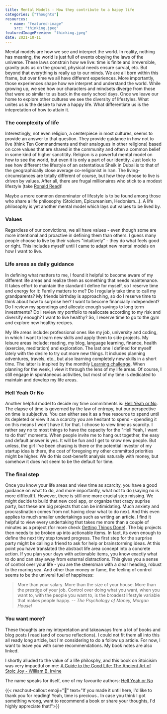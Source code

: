 ```yaml
---
title: Mental Models - How they contribute to a happy life
categories: ["Thoughts"]
resources:
  - name: "featured-image"
    src: "thinking.jpeg"
featuredImagePreview: "thinking.jpeg"
date: 2021-10-11
---
```


Mental models are how we see and interpret the world. In reality, nothing has meaning, the world is just full of events obeying the laws of the universe.
These laws constrain how we live: time is finite and irreversible, gravity puts us on the ground, physical needs ensure survial, etc. But beyond that everything is really up to our minds. We are all born within this frame, but over time we all have different experiences. More importantly, those experiences shape how we interpret and understand the world. While growing up, we see how our characters and mindsets diverge from those that were so similar to us back in the early school days. Once we leave our home to explore other cultures we see the diversity of lifestyles. What unites us is the desire to have a happy life. What differentiate us is the intepretation of how to attain it.

### The complexity of life

Interestingly, not even religion, a centerpiece in most cultures, seems to provide an answer to that question. They provide guidance in how not to live (think Ten Commandments and their analogues in other religions) based on core values that are shared in the community and often a common belief in some kind of higher sanctitity.
Religion is a powerful mental model on how to see the world, but even it is only a part of our identity.
Just look to see how different the lifestyle of an ostentatious Sheik in Dubai is to that of the geographically close average co-religionist in Iran.
The living-circumstances are totally different of course, but how they choose to live is driven by values.
After all, there are frugal millionaires who stick to a modest lifestyle (take [Ronald Read](<https://en.wikipedia.org/wiki/Ronald_Read_(philanthropist)>))!

Maybe a more common denominator of lifestyle is to be found among those who share a life philosophy (Stoicism, Epicureanism, Hedonism...). A life philosophy is yet another mental model which lays out values to be lived by.

### Values

Regardless of our convictions, we all have values - even though some are more intentional and proactive in defining them than others. I guess many people choose to live by their values "intuitively" - they do what feels good or right. This includes myself until I came to adapt new mental models on how I want to live.

### Life areas as daily guidance

In defining what matters to me, I found it helpful to become aware of my different life areas and realize them as something that needs maintenance.
It takes effort to maintain the standard I define for myself, so I reserve time and energy for it: Family matters to me? Do I regularly take time to call my grandparents? My friends birthday is approaching, so do I reserve time to think about how to surprise her?
I want to become financially independent? Do I review my spendings and allocate enough savings to long term investments? Do I review my portfolio to reallocate according to my risk and diversify enough?
I want to live healthy? So, I reserve time to go to the gym and explore new healthy recipes.

My life areas include: professional ones like my job, university and coding, in which I want to learn new skills and apply them to side projects.
My leisure areas include: reading, my blog, language learning, finance, health (exercise, meditation) and exploration. The last one I defined for myself lately with the desire to try out more new things. It includes planning adventures, travels, etc., but also learning completely new skills in a short time. The latter is inspired by the monthly [Learning challenge](https://learn.uno/).
When planning for the week, I view it through the lens of my life areas.
Of course, I still engage in spontaneous activities, but most of my time is dedicated to maintain and develop my life areas.

### Hell Yeah Or No

Another helpful model to decide my time commitments is: [Hell Yeah or No](https://sive.rs/n).
The elapse of time is governed by the law of entropy, but our perspective on time is subjective. You can either see it as a free resource to spend until its depleted or view it as a scarcity you are hesitant to spend - spending it on this means I won't have it for that.
I choose to view time as scarcity. I rather say no to most things to have the capacity for the "Hell Yeah, I want to do that" moments.
When people invite me to hang out together, the easy and default answer is yes. It will be fun and I get to know new people.
But unless, the girl I've been chasing is there or the potential investor of my startup idea is there, the cost of foregoing my other committed priorities might be higher.
We do this cost-benefit analysis naturally with money, but somehow it does not seem to be the default for time.

### The final step

Once you know your life areas and view time as scarcity, you have a good guidance on what to do, and more importantly, what not to do (saying no is more difficult!).
However, there is still one more crucial step missing. We might decide to build that new cool app, or organize that crazy suprise party, but these are big projects that can be intimidating. Much anxiety and procrastination comes from not having clear what to do next. And this even applies to much smaller undertakings such as writing an article.
I find it helpful to view every undertaking that takes me more than a couple of minutes as a project (for more check [Getting Things Done](https://gettingthingsdone.com/)). The big projects then needs to be broken up into actionable items. In fact, its even enough to define the next tiny step toward progress.
The first step for the surprise party might be calling a friend to ask for help or brainstorming ideas.
At this point you have translated the abstract life area concept into a concrete action.
If you plan your days with actionable items, you know exactly what to do and can stay away from external distractions.
This gives you a sense of control over your life - you are the steersman with a clear heading, robust to the roaring sea.
And other than money or fame, the feeling of control seems to be the univeral fuel of happiness:

> More than your salary. More than the size of your house. More than the prestige of your job. Control over doing what you want, when you want to, with the people you want to, is the broadest lifestyle variable that makes people happy.
> -- <cite>The Psychology of Money, Morgan Housel</cite>

### You want more?

These thoughts are my intepretation and takeaways from a lot of books and blog posts I read (and of course reflections). I could not fit them all into this all ready long article, but I'm considering to do a follow up article. For now, I want to leave you with some recommendations. My book notes are also linked.

I shortly alluded to the value of a life philosphy, and this book on Stoicisim was very impactful on me: [A Guide to the Good Life: The Ancient Art of Stoic Joy - William B. Irvine](/books/stoic-joy/)

The name speaks for itself, one of my favourite authors:
[Hell Yeah or No](/books/hell-yeah/)

{{< reachout-callout emoji="💙" text="If you made it until here, I'd like to thank you for reading! Yeah, time is precious.. In case you think I got something wrong, want to recommend a book or share your thoughts, I'd highly appreciate that!">}}

<!-- {{< newsletter >}} -->
